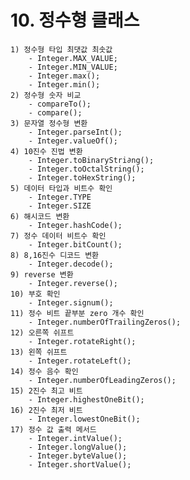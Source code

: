 # 10. 정수형 클래스 

    1) 정수형 타입 최댓값 최솟값 
        - Integer.MAX_VALUE;
        - Integer.MIN_VALUE;
        - Integer.max();
        - Integer.min();
    2) 정수형 숫자 비교
        - compareTo();
        - compare();
    3) 문자열 정수형 변환
        - Integer.parseInt();
        - Integer.valueOf();
    4) 10진수 진법 변환
        - Integer.toBinaryStri∂ng();
        - Integer.toOctalString();
        - Integer.toHexString();
    5) 데이터 타입과 비트수 확인
        - Integer.TYPE
        - Integer.SIZE
    6) 해시코드 변환
        - Integer.hashCode();
    7) 정수 데이터 비트수 확인
        - Integer.bitCount();
    8) 8,16진수 디코드 변환
        - Integer.decode();
    9) reverse 변환
        - Integer.reverse();
    10) 부호 확인
        - Integer.signum();
    11) 정수 비트 끝부분 zero 개수 확인
        - Integer.numberOfTrailingZeros();
    12) 오른쪽 쉬프트
        - Integer.rotateRight();
    13) 왼쪽 쉬프트
        - Integer.rotateLeft();
    14) 정수 음수 확인
        - Integer.numberOfLeadingZeros();
    15) 2진수 최고 비트
        - Integer.highestOneBit();
    16) 2진수 최저 비트
        - Integer.lowestOneBit();
    17) 정수 값 출력 메서드
        - Integer.intValue();
        - Integer.longValue();
        - Integer.byteValue();
        - Integer.shortValue();